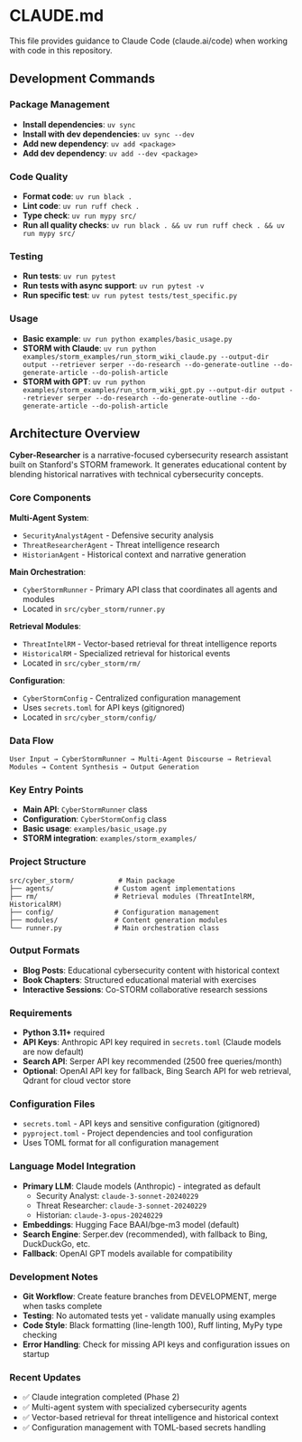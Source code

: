 # CLAUDE.md

This file provides guidance to Claude Code (claude.ai/code) when working with code in this repository.

## Development Commands

### Package Management
- **Install dependencies**: `uv sync`
- **Install with dev dependencies**: `uv sync --dev`
- **Add new dependency**: `uv add <package>`
- **Add dev dependency**: `uv add --dev <package>`

### Code Quality
- **Format code**: `uv run black .`
- **Lint code**: `uv run ruff check .`
- **Type check**: `uv run mypy src/`
- **Run all quality checks**: `uv run black . && uv run ruff check . && uv run mypy src/`

### Testing
- **Run tests**: `uv run pytest`
- **Run tests with async support**: `uv run pytest -v`
- **Run specific test**: `uv run pytest tests/test_specific.py`

### Usage
- **Basic example**: `uv run python examples/basic_usage.py`
- **STORM with Claude**: `uv run python examples/storm_examples/run_storm_wiki_claude.py --output-dir output --retriever serper --do-research --do-generate-outline --do-generate-article --do-polish-article`
- **STORM with GPT**: `uv run python examples/storm_examples/run_storm_wiki_gpt.py --output-dir output --retriever serper --do-research --do-generate-outline --do-generate-article --do-polish-article`

## Architecture Overview

**Cyber-Researcher** is a narrative-focused cybersecurity research assistant built on Stanford's STORM framework. It generates educational content by blending historical narratives with technical cybersecurity concepts.

### Core Components

**Multi-Agent System**:
- `SecurityAnalystAgent` - Defensive security analysis
- `ThreatResearcherAgent` - Threat intelligence research  
- `HistorianAgent` - Historical context and narrative generation

**Main Orchestration**:
- `CyberStormRunner` - Primary API class that coordinates all agents and modules
- Located in `src/cyber_storm/runner.py`

**Retrieval Modules**:
- `ThreatIntelRM` - Vector-based retrieval for threat intelligence reports
- `HistoricalRM` - Specialized retrieval for historical events
- Located in `src/cyber_storm/rm/`

**Configuration**:
- `CyberStormConfig` - Centralized configuration management
- Uses `secrets.toml` for API keys (gitignored)
- Located in `src/cyber_storm/config/`

### Data Flow
```
User Input → CyberStormRunner → Multi-Agent Discourse → Retrieval Modules → Content Synthesis → Output Generation
```

### Key Entry Points
- **Main API**: `CyberStormRunner` class
- **Configuration**: `CyberStormConfig` class  
- **Basic usage**: `examples/basic_usage.py`
- **STORM integration**: `examples/storm_examples/`

### Project Structure
```
src/cyber_storm/           # Main package
├── agents/               # Custom agent implementations
├── rm/                   # Retrieval modules (ThreatIntelRM, HistoricalRM)
├── config/               # Configuration management
├── modules/              # Content generation modules
└── runner.py             # Main orchestration class
```

### Output Formats
- **Blog Posts**: Educational cybersecurity content with historical context
- **Book Chapters**: Structured educational material with exercises
- **Interactive Sessions**: Co-STORM collaborative research sessions

### Requirements
- **Python 3.11+** required
- **API Keys**: Anthropic API key required in `secrets.toml` (Claude models are now default)
- **Search API**: Serper API key recommended (2500 free queries/month)
- **Optional**: OpenAI API key for fallback, Bing Search API for web retrieval, Qdrant for cloud vector store

### Configuration Files
- `secrets.toml` - API keys and sensitive configuration (gitignored)
- `pyproject.toml` - Project dependencies and tool configuration
- Uses TOML format for all configuration management

### Language Model Integration
- **Primary LLM**: Claude models (Anthropic) - integrated as default
  - Security Analyst: `claude-3-sonnet-20240229`
  - Threat Researcher: `claude-3-sonnet-20240229` 
  - Historian: `claude-3-opus-20240229`
- **Embeddings**: Hugging Face BAAI/bge-m3 model (default)
- **Search Engine**: Serper.dev (recommended), with fallback to Bing, DuckDuckGo, etc.
- **Fallback**: OpenAI GPT models available for compatibility

### Development Notes
- **Git Workflow**: Create feature branches from DEVELOPMENT, merge when tasks complete
- **Testing**: No automated tests yet - validate manually using examples
- **Code Style**: Black formatting (line-length 100), Ruff linting, MyPy type checking
- **Error Handling**: Check for missing API keys and configuration issues on startup

### Recent Updates
- ✅ Claude integration completed (Phase 2)
- ✅ Multi-agent system with specialized cybersecurity agents
- ✅ Vector-based retrieval for threat intelligence and historical context
- ✅ Configuration management with TOML-based secrets handling